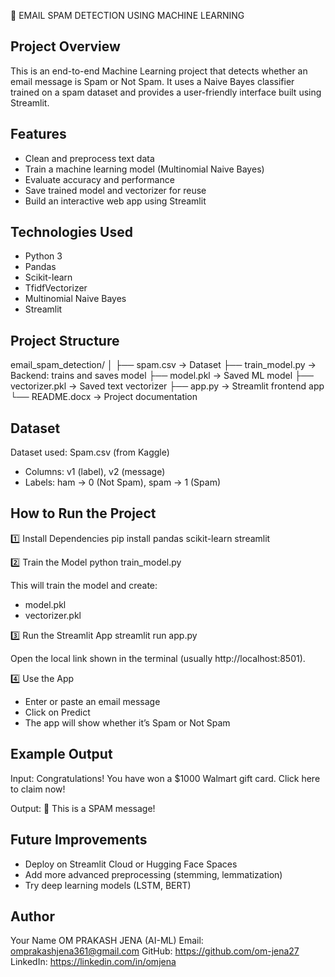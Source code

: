 📧 EMAIL SPAM DETECTION USING MACHINE LEARNING

Project Overview
----------------
This is an end-to-end Machine Learning project that detects whether an email message is Spam or Not Spam.
It uses a Naive Bayes classifier trained on a spam dataset and provides a user-friendly interface built using Streamlit.

Features
--------
- Clean and preprocess text data
- Train a machine learning model (Multinomial Naive Bayes) 
- Evaluate accuracy and performance
- Save trained model and vectorizer for reuse
- Build an interactive web app using Streamlit

Technologies Used
-----------------
- Python 3
- Pandas
- Scikit-learn
- TfidfVectorizer
- Multinomial Naive Bayes
- Streamlit

Project Structure
-----------------
email_spam_detection/
│
├── spam.csv              → Dataset
├── train_model.py        → Backend: trains and saves model
├── model.pkl             → Saved ML model
├── vectorizer.pkl        → Saved text vectorizer
├── app.py                → Streamlit frontend app
└── README.docx           → Project documentation

Dataset
-------
Dataset used: Spam.csv (from Kaggle)
- Columns: v1 (label), v2 (message)
- Labels: ham → 0 (Not Spam), spam → 1 (Spam)

How to Run the Project
----------------------
1️⃣ Install Dependencies
    pip install pandas scikit-learn streamlit

2️⃣ Train the Model
    python train_model.py

   This will train the model and create:
   - model.pkl
   - vectorizer.pkl

3️⃣ Run the Streamlit App
    streamlit run app.py

   Open the local link shown in the terminal (usually http://localhost:8501).

4️⃣ Use the App
   - Enter or paste an email message
   - Click on Predict
   - The app will show whether it’s Spam or Not Spam

Example Output
--------------
Input:
  Congratulations! You have won a $1000 Walmart gift card. Click here to claim now!

Output:
  🚨 This is a SPAM message!

Future Improvements
-------------------
- Deploy on Streamlit Cloud or Hugging Face Spaces
- Add more advanced preprocessing (stemming, lemmatization)
- Try deep learning models (LSTM, BERT)

Author
------
Your Name
OM PRAKASH JENA (AI-ML)
Email: omprakashjena361@gmail.com
GitHub: https://github.com/om-jena27
LinkedIn: https://linkedin.com/in/omjena
